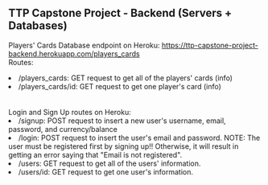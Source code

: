 ## TTP Capstone Project - Backend (Servers + Databases)

Players' Cards Database endpoint on Heroku: https://ttp-capstone-project-backend.herokuapp.com/players_cards
<br>
Routes:
<li>/players_cards: GET request to get all of the players' cards (info)</li>
<li>/players_cards/id: GET request to get one player's card (info)</li>
<br><br>
Login and Sign Up routes on Heroku:
<li>/signup: POST request to insert a new user's username, email, password, and currency/balance</li>
<li>/login: POST request to insert the user's email and password. NOTE: The user must be registered first by signing up!! Otherwise, it will result in getting an error saying that "Email is not registered". </li>
<li>/users: GET request to get all of the users' information. </li>
<li>/users/id: GET request to get one user's information. </li>
